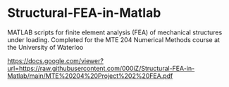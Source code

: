 # Structural-FEA-in-Matlab
MATLAB scripts for finite element analysis (FEA) of mechanical structures under loading. Completed for the MTE 204 Numerical Methods course at the University of Waterloo

https://docs.google.com/viewer?url=https://raw.githubusercontent.com/000iZ/Structural-FEA-in-Matlab/main/MTE%20204%20Project%202%20FEA.pdf

